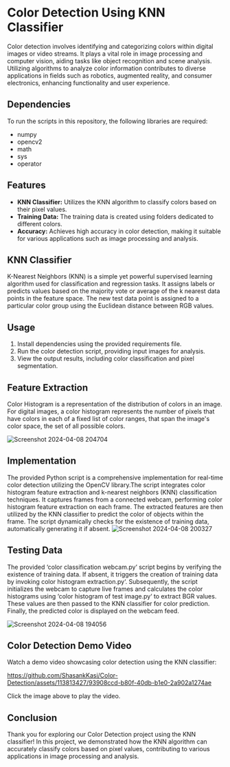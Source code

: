 # Color Detection Using KNN Classifier

Color detection involves identifying and categorizing colors within digital images or video streams. It plays a vital role in image processing and computer vision, aiding tasks like object recognition and scene analysis. Utilizing algorithms to analyze color information contributes to diverse applications in fields such as robotics, augmented reality, and consumer electronics, enhancing functionality and user experience.

## Dependencies

To run the scripts in this repository, the following libraries are required:
- numpy
- opencv2
- math
- sys
- operator

## Features
- **KNN Classifier:** Utilizes the KNN algorithm to classify colors based on their pixel values.
- **Training Data:** The training data is created using folders dedicated to different colors.
- **Accuracy:** Achieves high accuracy in color detection, making it suitable for various applications such as image processing and analysis.

## KNN Classifier
K-Nearest Neighbors (KNN) is a simple yet powerful supervised learning algorithm used for classification and regression tasks. It assigns labels or predicts values based on the majority vote or average of the k nearest data points in the feature space. The new test data point is assigned to a particular color group using the Euclidean distance between RGB values.

## Usage
1. Install dependencies using the provided requirements file.
2. Run the color detection script, providing input images for analysis.
3. View the output results, including color classification and pixel segmentation.

## Feature Extraction 
Color Histogram is a representation of the distribution of colors in an image. For digital images, a color histogram represents the number of pixels that have colors in each of a fixed list of color ranges, that span the image's color space, the set of all possible colors.

![Screenshot 2024-04-08 204704](https://github.com/ShasankKasi/Color-Detection/assets/113813427/d54ab1a2-eed4-4317-bceb-ffdd4a7674a0)

## Implementation 
The provided Python script is a comprehensive implementation for real-time color detection utilizing the OpenCV library.The script integrates color histogram feature extraction and k-nearest neighbors (KNN) classification techniques. It captures frames from a
connected webcam, performing color histogram feature extraction on each frame. The
extracted features are then utilized by the KNN classifier to predict the color of objects within the frame. The script dynamically checks for the existence of training data,
automatically generating it if absent.
![Screenshot 2024-04-08 200327](https://github.com/ShasankKasi/Color-Detection/assets/113813427/2c708a5c-8e55-4adc-8343-0f598f6e5f72)


## Testing Data
The provided ‘color classification webcam.py‘ script begins by verifying the existence
of training data. If absent, it triggers the creation of training data by invoking
color histogram extraction.py‘. Subsequently, the script initializes the webcam to capture live frames and calculates the color histograms using ‘color histogram of test image.py‘
to extract BGR values. These values are then passed to the KNN classifier for color prediction. Finally, the predicted color is displayed on the webcam feed. 

![Screenshot 2024-04-08 194056](https://github.com/ShasankKasi/Color-Detection/assets/113813427/9fa7e960-ea18-47fb-91b2-09714d944e03)

## Color Detection Demo Video

Watch a demo video showcasing color detection using the KNN classifier:


https://github.com/ShasankKasi/Color-Detection/assets/113813427/93908ccd-b80f-40db-b1e0-2a902a1274ae



Click the image above to play the video.

## Conclusion

Thank you for exploring our Color Detection project using the KNN classifier! In this project, we demonstrated how the KNN algorithm can accurately classify colors based on pixel values, contributing to various applications in image processing and analysis.
